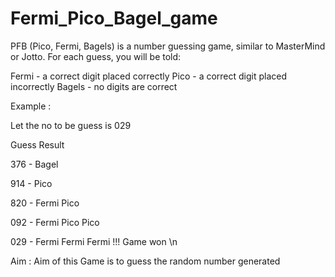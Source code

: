 # Fermi_Pico_Bagel_game
 PFB (Pico, Fermi, Bagels) is a number guessing game, similar to MasterMind or Jotto. For each guess, you will be told:

Fermi - a correct digit placed correctly
Pico -  a correct digit placed incorrectly
Bagels - no digits are correct 

Example : 

Let the no to be guess is 029 

Guess							Result 

376     -    Bagel 

914     -    Pico 

820     -    Fermi Pico 

092     -    Fermi Pico Pico 

029     -    Fermi Fermi Fermi !!! Game won  \n


Aim : Aim of this Game is to guess the random number generated 
